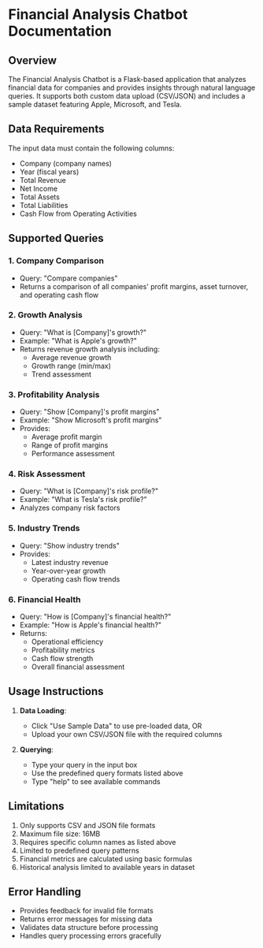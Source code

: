 # Financial Analysis Chatbot Documentation

## Overview
The Financial Analysis Chatbot is a Flask-based application that analyzes financial data for companies and provides insights through natural language queries. It supports both custom data upload (CSV/JSON) and includes a sample dataset featuring Apple, Microsoft, and Tesla.

## Data Requirements
The input data must contain the following columns:
- Company (company names)
- Year (fiscal years)
- Total Revenue
- Net Income
- Total Assets
- Total Liabilities
- Cash Flow from Operating Activities

## Supported Queries

### 1. Company Comparison
- Query: "Compare companies"
- Returns a comparison of all companies' profit margins, asset turnover, and operating cash flow

### 2. Growth Analysis
- Query: "What is [Company]'s growth?"
- Example: "What is Apple's growth?"
- Returns revenue growth analysis including:
  - Average revenue growth
  - Growth range (min/max)
  - Trend assessment

### 3. Profitability Analysis
- Query: "Show [Company]'s profit margins"
- Example: "Show Microsoft's profit margins"
- Provides:
  - Average profit margin
  - Range of profit margins
  - Performance assessment

### 4. Risk Assessment
- Query: "What is [Company]'s risk profile?"
- Example: "What is Tesla's risk profile?"
- Analyzes company risk factors

### 5. Industry Trends
- Query: "Show industry trends"
- Provides:
  - Latest industry revenue
  - Year-over-year growth
  - Operating cash flow trends

### 6. Financial Health
- Query: "How is [Company]'s financial health?"
- Example: "How is Apple's financial health?"
- Returns:
  - Operational efficiency
  - Profitability metrics
  - Cash flow strength
  - Overall financial assessment

## Usage Instructions

1. **Data Loading**:
   - Click "Use Sample Data" to use pre-loaded data, OR
   - Upload your own CSV/JSON file with the required columns

2. **Querying**:
   - Type your query in the input box
   - Use the predefined query formats listed above
   - Type "help" to see available commands

## Limitations
1. Only supports CSV and JSON file formats
2. Maximum file size: 16MB
3. Requires specific column names as listed above
4. Limited to predefined query patterns
5. Financial metrics are calculated using basic formulas
6. Historical analysis limited to available years in dataset

## Error Handling
- Provides feedback for invalid file formats
- Returns error messages for missing data
- Validates data structure before processing
- Handles query processing errors gracefully
